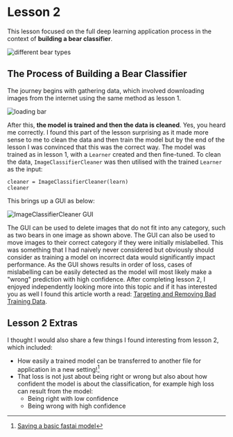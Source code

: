 # Lesson 2
This lesson focused on the full deep learning application process in the context of **building a bear classifier**.

![different bear types](https://github.com/bridgetcasey1/bridgetcasey1.github.io/assets/113487655/5bb1662c-f2d9-4451-aabc-598963f4b20b)

## The Process of Building a Bear Classifier
The journey begins with gathering data, which involved downloading images from the internet using the same method as lesson 1. 

![loading bar](https://github.com/bridgetcasey1/bridgetcasey1.github.io/assets/113487655/75088cc2-9d91-4295-9780-ab2c5d96a9f4)

After this, **the model is trained and then the data is cleaned**. Yes, you heard me correctly. I found this part of the lesson surprising as it made more sense to me to clean the data and then train the model but by the end of the lesson I was convinced that this was the correct way. The model was trained as in lesson 1, with a ```Learner``` created and then fine-tuned. To clean the data, ```ImageClassifierCleaner``` was then utilised with the trained ```Learner``` as the input:

```
cleaner = ImageClassifierCleaner(learn)
cleaner
```
This brings up a GUI as below:

![ImageClassifierCleaner GUI](https://github.com/bridgetcasey1/bridgetcasey1.github.io/assets/113487655/82a7356a-67e3-4b72-9080-cb3ba0c9ab67)

The GUI can be used to delete images that do not fit into any category, such as two bears in one image as shown above. The GUI can also be used to move images to their correct category if they were initially mislabelled. This was something that I had naively never considered but obviously should consider as training a model on incorrect data would significantly impact performance. As the GUI shows results in order of loss, cases of mislabelling can be easily detected as the model will most likely make a "wrong" prediction with high confidence. After completing lesson 2, I enjoyed independently looking more into this topic and if it has interested you as well I found this article worth a read: [Targeting and Removing Bad Training Data](https://towardsdatascience.com/targeting-and-removing-bad-training-data-8ccdac5e7cc3).

## Lesson 2 Extras 
I thought I would also share a few things I found interesting from lesson 2, which included:
- How easily a trained model can be transferred to another file for application in a new setting![^1]
- That loss is not just about being right or wrong but also about how confident the model is about the classification, for example high loss can result from the model:
  - Being right with low confidence
  - Being wrong with high confidence

[^1]: [Saving a basic fastai model](https://www.kaggle.com/code/jhoward/saving-a-basic-fastai-model)
